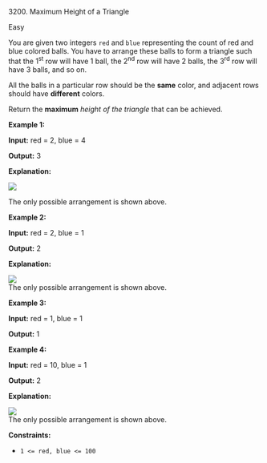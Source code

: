 3200\. Maximum Height of a Triangle

Easy

You are given two integers `red` and `blue` representing the count of red and blue colored balls. You have to arrange these balls to form a triangle such that the 1<sup>st</sup> row will have 1 ball, the 2<sup>nd</sup> row will have 2 balls, the 3<sup>rd</sup> row will have 3 balls, and so on.

All the balls in a particular row should be the **same** color, and adjacent rows should have **different** colors.

Return the **maximum** _height of the triangle_ that can be achieved.

**Example 1:**

**Input:** red = 2, blue = 4

**Output:** 3

**Explanation:**

![](https://leetcode-in-java.github.io/src/main/java/g3101_3200/s3200_maximum_height_of_a_triangle/brb.png)

The only possible arrangement is shown above.

**Example 2:**

**Input:** red = 2, blue = 1

**Output:** 2

**Explanation:**

![](https://leetcode-in-java.github.io/src/main/java/g3101_3200/s3200_maximum_height_of_a_triangle/br.png)   
 The only possible arrangement is shown above.

**Example 3:**

**Input:** red = 1, blue = 1

**Output:** 1

**Example 4:**

**Input:** red = 10, blue = 1

**Output:** 2

**Explanation:**

![](https://leetcode-in-java.github.io/src/main/java/g3101_3200/s3200_maximum_height_of_a_triangle/br.png)   
 The only possible arrangement is shown above.

**Constraints:**

*   `1 <= red, blue <= 100`